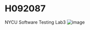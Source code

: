 # H092087
NYCU Software Testing Lab3
![image](https://travis-ci.com/dcfvgb123456/H092087.svg?branch=main)
